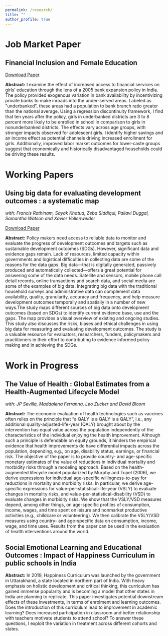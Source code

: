 ```yaml
---
permalink: /research/
title: ""
author_profile: true
---
```


Job Market Paper
======

Financial Inclusion and Female Education
------
[Download Paper](https://drive.google.com/file/d/1nbjJggclcOi5MOLT78kyQBM7FAgJSjZC/view?usp=sharing)

**Abstract:** I examine the effect of increased access to financial services on girls’ education
through the lens of a 2005 bank expansion policy in India. The policy provided exogenous
variation in bank availability by incentivizing private banks to make inroads
into the under-served areas. Labeled as "underbanked", these areas had a population
to bank branch ratio greater than the national average. Using a regression discontinuity
framework, I find that ten years after the policy, girls in underbanked districts
are 3 to 8 percent more likely to be enrolled in school in comparison to girls in nonunderbanked
districts. The effects vary across age groups, with stronger impacts observed
for adolescent girls. I identify higher savings and an income effect as potential
channels driving increased enrollment for girls. Additionally, improved labor market
outcomes for lower-caste groups suggest that economically and historically disadvantaged
households could be driving these results.


Working Papers
======

Using big data for evaluating development outcomes : a systematic map
-----
*with: Francis Rathinam, Sayak Khatua, Zeba Siddiqui, Pallavi Duggal, Samantha Watson and Xavier Vollenweider*

[Download Paper](https://cedilprogramme.org/publications/cedil-methods-working-paper-2/)

**Abstract:** Policy makers need access to reliable data to monitor and evaluate the progress of development outcomes and targets such as sustainable development outcomes (SDGs). However, significant data and evidence gaps remain. Lack of resources, limited capacity within governments and logistical difficulties in collecting data are some of the reasons for the data gaps. Big data—that is digitally generated, passively produced and automatically collected—offers a great potential for answering some of the data needs. Satellite and sensors, mobile phone call detail records, online transactions and search data, and social media are some of the examples of big data. Integrating big data with the traditional household surveys and administrative data can complement data availability, quality, granularity, accuracy and frequency, and help measure development outcomes temporally and spatially in a number of new ways.The study maps different sources of big data onto development outcomes (based on SDGs) to identify current evidence base, use and the gaps. The map provides a visual overview of existing and ongoing studies. This study also discusses the risks, biases and ethical challenges in using big data for measuring and evaluating development outcomes. The study is a valuable resource for evaluators, researchers, funders, policymakers and practitioners in their effort to contributing to evidence informed policy making and in achieving the SDGs.

Work in Progress
======

The Value of Health : Global Estimates from a Health-Augmented Lifecycle Model
------
*with: JP Sevilla, Maddalena Ferranna, Leo Zucker and David Bloom*

**Abstract:** The economic evaluation of health technologies such as vaccines often relies on the principle that “a QALY is a QALY is a QALY”, i.e., any additional quality-adjusted-life-year (QALY) brought about by the intervention has equal value across the population independently of the characteristics of the individual enjoying the health improvement. Although such a principle is defendable on equity grounds, it hinders the empirical evidence that health improvements do have differential impacts across the population, depending, e.g., on age, disability status, earnings, or financial risk. The objective of the paper is to provide country- and age-specific monetary estimates of the value of reductions in individual mortality and morbidity risks through a modeling approach. Based on the health-augmented lifecycle model popularized by Murphy and Topel (2006), we derive expressions for individual age-specific willingness-to-pay for reductions in mortality and morbidity risks. In particular, we derive age-specific expressions for value-per-statistical-life-year (VSLY) to evaluate changes in mortality risks, and value-per-statistical-disability (VSD) to evaluate changes in morbidity risks. We show that the VSLY/VSD measures depend, among other things, on age-specific profiles of consumption, income, wages, and time spent on leisure and nonmarket productive activities (e.g., childcare or volunteering). We then calibrate the VSLY/VSD measures using country- and age-specific data on consumption, income, wage, and time uses. Results from the paper can be used in the evaluation of health interventions around the world.

Social Emotional Learning and Educational Outcomes : Impact of Happiness Curriculum in public schools in India
------

**Abstract:** In 2019, Happiness Curriculum was launched by the government in Uttarakhand, a state located in northern part of India. With heavy emphasis on holistic development and critical thinking, this curriculum has gained immense popularity and is becoming a model that other states in India are planning to replicate. This paper investigates potential downstream effects of these investments, in terms of enrolment and learning outcomes. Does the introduction of this curriculum lead to improvement in academic learning? Does increased participation in classroom and better relationship with teachers motivate students to attend school? To answer these questions, I exploit the variation in treatment across different cohorts and states.

